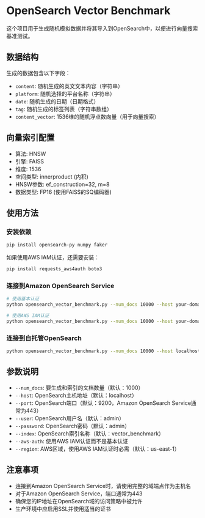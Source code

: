 # OpenSearch Vector Benchmark

这个项目用于生成随机模拟数据并将其导入到OpenSearch中，以便进行向量搜索基准测试。

## 数据结构

生成的数据包含以下字段：
- `content`: 随机生成的英文文本内容（字符串）
- `platform`: 随机选择的平台名称（字符串）
- `date`: 随机生成的日期（日期格式）
- `tag`: 随机生成的标签列表（字符串数组）
- `content_vector`: 1536维的随机浮点数向量（用于向量搜索）

## 向量索引配置

- 算法: HNSW
- 引擎: FAISS
- 维度: 1536
- 空间类型: innerproduct (内积)
- HNSW参数: ef_construction=32, m=8
- 数据类型: FP16 (使用FAISS的SQ编码器)

## 使用方法

### 安装依赖

```bash
pip install opensearch-py numpy faker
```

如果使用AWS IAM认证，还需要安装：
```bash
pip install requests_aws4auth boto3
```

### 连接到Amazon OpenSearch Service

```bash
# 使用基本认证
python opensearch_vector_benchmark.py --num_docs 10000 --host your-domain.region.es.amazonaws.com --port 443 --user username --password password --index vector_benchmark

# 使用AWS IAM认证
python opensearch_vector_benchmark.py --num_docs 10000 --host your-domain.region.es.amazonaws.com --port 443 --aws-auth --region your-region --index vector_benchmark
```

### 连接到自托管OpenSearch

```bash
python opensearch_vector_benchmark.py --num_docs 10000 --host localhost --port 9200 --user admin --password admin --index vector_benchmark
```

## 参数说明

- `--num_docs`: 要生成和索引的文档数量（默认：1000）
- `--host`: OpenSearch主机地址（默认：localhost）
- `--port`: OpenSearch端口（默认：9200，Amazon OpenSearch Service通常为443）
- `--user`: OpenSearch用户名（默认：admin）
- `--password`: OpenSearch密码（默认：admin）
- `--index`: OpenSearch索引名称（默认：vector_benchmark）
- `--aws-auth`: 使用AWS IAM认证而不是基本认证
- `--region`: AWS区域，使用AWS IAM认证时必需（默认：us-east-1）

## 注意事项

- 连接到Amazon OpenSearch Service时，请使用完整的域端点作为主机名
- 对于Amazon OpenSearch Service，端口通常为443
- 确保您的IP地址在OpenSearch域的访问策略中被允许
- 生产环境中应启用SSL并使用适当的证书
